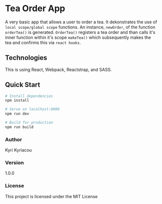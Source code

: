 # Tea Order App
A very basic app that allows a user to order a tea. It dekonstrates the use of `local scope/global scope` functions. An instance, `newOrder`, of the function `orderTea()` is generated. `OrderTea()` registers a tea order and than calls it's inner function within it's scope `makeTea()` which subsequently makes the tea and confirms this via `react hooks`. 

## Technologies
This is using React, Webpack, Reactstrap, and SASS.

## Quick Start

``` bash
# Install dependencies
npm install

# Serve on localhost:8080
npm run dev

# Build for production
npm run build
```

### Author

Kyri Kyriacou

### Version

1.0.0

### License

This project is licensed under the MIT License
